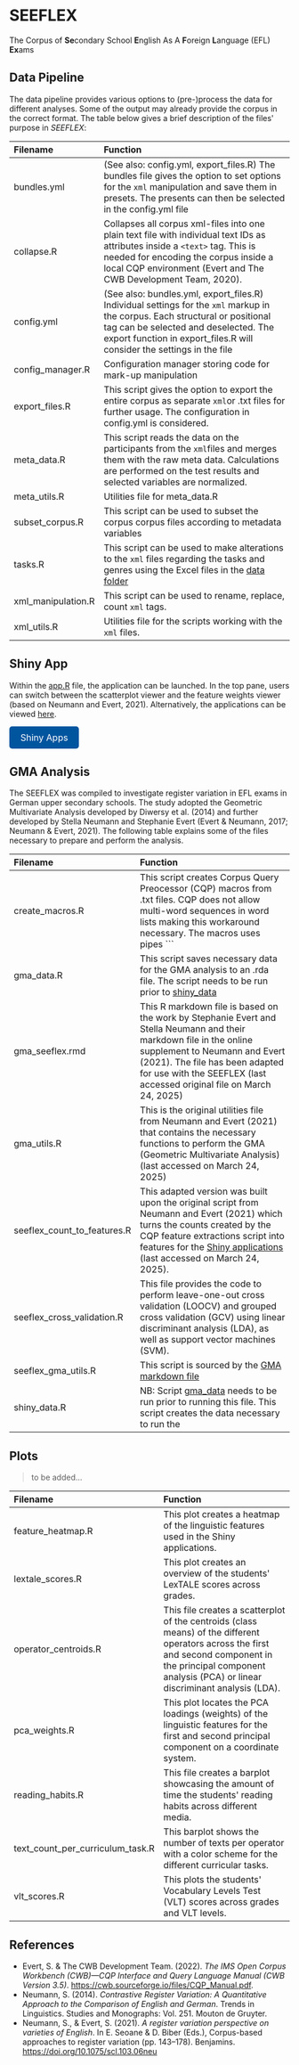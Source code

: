 # SEEFLEX
The Corpus of **Se**condary School **E**nglish As A **F**oreign **L**anguage (EFL) **Ex**ams

## Data Pipeline

The data pipeline provides various options to (pre-)process the data for different analyses. Some of the output may already provide the corpus in the correct format. The table below gives a brief description of the files' purpose in *SEEFLEX*:

| Filename | Function      |
|:--------| :-------------|
| bundles.yml | (See also: config.yml, export_files.R) The bundles file gives the option to set options for the ```xml``` manipulation and save them in presets. The presents can then be selected in the config.yml file |
| collapse.R | Collapses all corpus xml-files into one plain text file with individual text IDs as attributes inside a ```<text>``` tag. This is needed for encoding the corpus inside a local CQP  environment (Evert and The CWB Development Team, 2020). |
| config.yml | (See also: bundles.yml, export_files.R) Individual settings for the ```xml``` markup in the corpus. Each structural or positional tag can be selected and deselected. The export function in export_files.R will consider the settings in the file |
| config_manager.R | Configuration manager storing code for mark-up manipulation |
| export_files.R | This script gives the option to export the entire corpus as separate ```xml```or .txt files for further usage. The configuration in config.yml is considered. |
| meta_data.R | This script reads the data on the participants from the ```xml```files and merges them with the raw meta data. Calculations are performed on the test results and selected variables are normalized.  |
| meta_utils.R | Utilities file for meta_data.R |
| subset_corpus.R | This script can be used to subset the corpus corpus files according to metadata variables |
| tasks.R | This script can be used to make alterations to the ```xml``` files regarding the tasks and genres using the Excel files in the [data folder](../data/) |
| xml_manipulation.R | This script can be used to rename, replace, count ```xml``` tags. |
| xml_utils.R | Utilities file for the scripts working with the ```xml``` files. |



## Shiny App

Within the [app.R](shiny_app/app.R) file, the application can be launched. In the top pane, users can switch between the scatterplot viewer and the feature weights viewer (based on Neumann and Evert, 2021). Alternatively, the applications can be viewed [here](https://seeflex.otc.coscine.dev).

<a href="https://seeflex.otc.coscine.dev" target="_blank" style="display: inline-block; padding: 10px 20px; font-size: 16px; color: white; background-color: #00559F; text-align: center; text-decoration: none; border-radius: 5px;">Shiny Apps</a>



## GMA Analysis

The SEEFLEX was compiled to investigate register variation in EFL exams in German upper secondary schools. The study adopted the Geometric Multivariate Analysis developed by Diwersy et al. (2014) and further developed by Stella Neumann and Stephanie Evert (Evert & Neumann, 2017; Neumann & Evert, 2021). The following table explains some of the files necessary to prepare and perform the analysis. 

| Filename | Function      |
|:--------| :-------------|
| create_macros.R | This script creates Corpus Query Preocessor (CQP) macros from .txt files. CQP does not allow multi-word sequences in word lists making this workaround necessary. The macros uses pipes ```|``` to separate individual multi-word queries. The script allows for options within the queries: The boolean operator ```?``` can be used after an entire word to give the option of including it (e.g. ```funnily enough?```). The boolean operator can also be used after a part of the word wrapped in parentheses to make part of an individual word optional (e.g. ```third(ly)?```). The script also allows the negation ```!``` before a word. In these cases, the script formats the CQP as negated word in a zero-width assertion query, meaning that the word must not be included, but no additional token is consumed if the word is not matched (Evert & The CWB Development Team, 2022). This is necessary in query parts that follow the created macros to avoid including any token that does not match the negated word. |
| gma_data.R | This script saves necessary data for the GMA analysis to an .rda file. The script needs to be run prior to [shiny_data](gma_analysis/shiny_data.R) |
| gma_seeflex.rmd | This R markdown file is based on the work by Stephanie Evert and Stella Neumann and their markdown file in the online supplement to Neumann and Evert (2021). The file has been adapted for use with the SEEFLEX (last accessed original file on March 24, 2025) |
| gma_utils.R | This is the original utilities file from Neumann and Evert (2021) that contains the necessary functions to perform the GMA (Geometric Multivariate Analysis) (last accessed on March 24, 2025) |
| seeflex_count_to_features.R | This adapted version was built upon the original script from Neumann and Evert (2021) which turns the counts created by the CQP feature extractions script into features for the [Shiny applications](https://seeflex.otc.coscine.dev) (last accessed on March 24, 2025). |
| seeflex_cross_validation.R | This file provides the code to perform leave-one-out cross validation (LOOCV) and grouped cross validation (GCV) using linear discriminant analysis (LDA), as well as support vector machines (SVM). |
| seeflex_gma_utils.R | This script is sourced by the [GMA markdown file](/gma_analysis/gma_seeflex.rmd) |
| shiny_data.R | NB: Script [gma_data](gma_analysis/gma_data.R) needs to be run prior to running this file. This script creates the data necessary to run the  |



## Plots

> to be added...

| Filename | Function      |
|:--------| :-------------|
| feature_heatmap.R | This plot creates a heatmap of the linguistic features used in the Shiny applications. |
| lextale_scores.R | This plot creates an overview of the students' LexTALE scores across grades. |
| operator_centroids.R | This file creates a scatterplot of the centroids (class means) of the different operators across the first and second component in the principal component analysis (PCA) or linear discriminant analysis (LDA). |
| pca_weights.R | This plot locates the PCA loadings (weights) of the linguistic features for the first and second principal component on a coordinate system. |
| reading_habits.R | This file creates a barplot showcasing the amount of time the students' reading habits across different media. |
| text_count_per_curriculum_task.R | This barplot shows the number of texts per operator with a color scheme for the different curricular tasks. |
| vlt_scores.R | This plots the students' Vocabulary Levels Test (VLT) scores across grades and VLT levels. |


## References

- Evert, S. & The CWB Development Team. (2022). *The IMS Open Corpus Workbench (CWB)—CQP Interface and Query Language Manual (CWB Version 3.5)*. https://cwb.sourceforge.io/files/CQP_Manual.pdf.
- Neumann, S. (2014). *Contrastive Register Variation: A Quantitative Approach to the Comparison of English and German*. Trends in Linguistics. Studies and Monographs: Vol. 251. Mouton de Gruyter.
- Neumann, S., & Evert, S. (2021). *A register variation perspective on varieties of English*. In E. Seoane & D. Biber (Eds.), Corpus-based approaches to register variation (pp. 143–178). Benjamins. https://doi.org/10.1075/scl.103.06neu